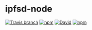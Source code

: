 # ipfsd-node

[![Travis branch](https://img.shields.io/travis/vandeurenglenn/ipfsd-node/master.svg?style=for-the-badge)](https://travis-ci.org/vandeurenglenn/ipfsd-node)
[![npm](https://img.shields.io/npm/dt/ipfsd-node.svg?style=for-the-badge)](https://www.npmjs.com/package/ipfsd-node)
[![David](https://img.shields.io/david/vandeurenglenn/ipfsd-node.svg?style=for-the-badge)](https://github.com/vandeurenglenn/ipfsd-node)
[![npm](https://img.shields.io/npm/v/ipfsd-node.svg?style=for-the-badge)](https://www.npmjs.com/package/ipfsd-node)
